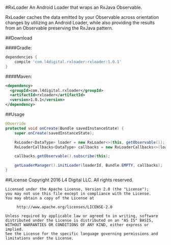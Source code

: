#RxLoader
An Android Loader that wraps an RxJava Observable.

RxLoader caches the data emitted by your Observable across orientation changes by utilizing an Android Loader, while also providing the results from an Observable preserving the RxJava pattern.



##Download

####Gradle:
~~~groovy
dependencies {
    compile 'com.l4digital.rxloader:rxloader:1.0.1'
}
~~~

####Maven:
~~~xml
<dependency>
  <groupId>com.l4digital.rxloader</groupId>
  <artifactId>rxloader</artifactId>
  <version>1.0.1</version>
</dependency>
~~~



##Usage
~~~java
@Override
protected void onCreate(Bundle savedInstanceState) {
    super.onCreate(savedInstanceState);

    RxLoader<DataType> loader = new RxLoader<>(this, getObservable());
    RxLoaderCallbacks<DataType> callbacks = new RxLoaderCallbacks<>(loader);

    callbacks.getObservable().subscribe(this);

    getLoaderManager().initLoader(loaderId, Bundle.EMPTY, callbacks);
}
~~~



##License
    Copyright 2016 L4 Digital LLC. All rights reserved.

    Licensed under the Apache License, Version 2.0 (the "License");
    you may not use this file except in compliance with the License.
    You may obtain a copy of the License at

         http://www.apache.org/licenses/LICENSE-2.0

    Unless required by applicable law or agreed to in writing, software
    distributed under the License is distributed on an "AS IS" BASIS,
    WITHOUT WARRANTIES OR CONDITIONS OF ANY KIND, either express or implied.
    See the License for the specific language governing permissions and
    limitations under the License.